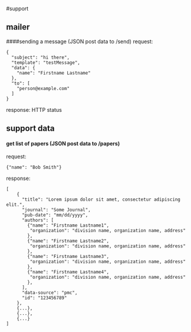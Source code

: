 #support
## mailer
####sending a message (JSON post data to /send)
request:

	{
	  "subject": "hi there",
	  "template": "testMessage",
	  "data": {
	    "name": "Firstname Lastname"
	  },
	  "to": [
    	"person@example.com"
  	  ]
	}
	
response: HTTP status
	
	
## support data
#### get list of papers (JSON post data to /papers)
request:

	{"name": "Bob Smith"}
response: 

	[
		{
		  "title": "Lorem ipsum dolor sit amet, consectetur adipiscing elit.",
		  "journal": "Some Journal",
		  "pub-date": "mm/dd/yyyy",
		  "authors": [
		  	{"name": "Firstname Lastname1",
		  	 "organization": "division name, organization name, address"
		  	},
		  	{"name": "Firstname Lastname2",
		  	 "organization": "division name, organization name, address"
		  	},
		  	{"name": "Firstname Lastname3",
		  	 "organization": "division name, organization name, address"
		  	},
		  	{"name": "Firstname Lastname4",
		  	 "organization": "division name, organization name, address"
		  	},
		  ],
		  "data-source": "pmc",
		  "id": "123456789"
		},
		{...},
		{...},
		{...}
	]
